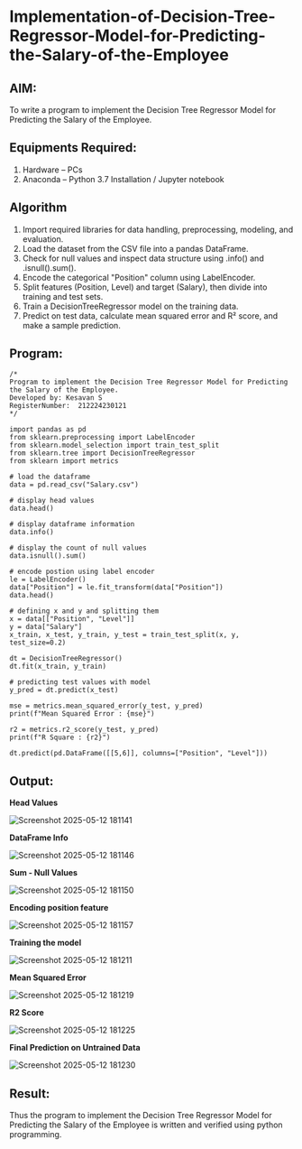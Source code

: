 # Implementation-of-Decision-Tree-Regressor-Model-for-Predicting-the-Salary-of-the-Employee

## AIM:
To write a program to implement the Decision Tree Regressor Model for Predicting the Salary of the Employee.

## Equipments Required:
1. Hardware – PCs
2. Anaconda – Python 3.7 Installation / Jupyter notebook

## Algorithm
1. Import required libraries for data handling, preprocessing, modeling, and evaluation.
2. Load the dataset from the CSV file into a pandas DataFrame.
3. Check for null values and inspect data structure using .info() and .isnull().sum().
4. Encode the categorical "Position" column using LabelEncoder.
5. Split features (Position, Level) and target (Salary), then divide into training and test sets.
6. Train a DecisionTreeRegressor model on the training data.
7. Predict on test data, calculate mean squared error and R² score, and make a sample prediction.
## Program:
```
/*
Program to implement the Decision Tree Regressor Model for Predicting the Salary of the Employee.
Developed by: Kesavan S
RegisterNumber:  212224230121
*/
```
```
import pandas as pd
from sklearn.preprocessing import LabelEncoder
from sklearn.model_selection import train_test_split
from sklearn.tree import DecisionTreeRegressor
from sklearn import metrics
```
```
# load the dataframe
data = pd.read_csv("Salary.csv")
```
```
# display head values
data.head()
```
```
# display dataframe information
data.info()
```
```
# display the count of null values
data.isnull().sum()
```
```
# encode postion using label encoder
le = LabelEncoder()
data["Position"] = le.fit_transform(data["Position"])
data.head()
```
```
# defining x and y and splitting them
x = data[["Position", "Level"]]
y = data["Salary"]
x_train, x_test, y_train, y_test = train_test_split(x, y, test_size=0.2)
```
```
dt = DecisionTreeRegressor()
dt.fit(x_train, y_train)
```
```
# predicting test values with model
y_pred = dt.predict(x_test)
```
```
mse = metrics.mean_squared_error(y_test, y_pred)
print(f"Mean Squared Error : {mse}")
```
```
r2 = metrics.r2_score(y_test, y_pred)
print(f"R Square : {r2}")
```
```
dt.predict(pd.DataFrame([[5,6]], columns=["Position", "Level"]))
```

## Output:

**Head Values**

![Screenshot 2025-05-12 181141](https://github.com/user-attachments/assets/8ab7b5e8-8629-4307-bc22-442333ca09e6)

**DataFrame Info**

![Screenshot 2025-05-12 181146](https://github.com/user-attachments/assets/0ba175f2-3b75-4987-863a-7aa381ddf408)

**Sum - Null Values**

![Screenshot 2025-05-12 181150](https://github.com/user-attachments/assets/1ca53118-d3bc-45b8-ab6c-264401c2e7b8)

**Encoding position feature**

![Screenshot 2025-05-12 181157](https://github.com/user-attachments/assets/bba7a0d9-acf4-43bc-a9ac-3786184be3f3)

**Training the model**

![Screenshot 2025-05-12 181211](https://github.com/user-attachments/assets/2013bd39-a609-4ca3-a521-75ac1b69d587)

**Mean Squared Error**

![Screenshot 2025-05-12 181219](https://github.com/user-attachments/assets/1ce4f60a-cf3d-462d-8455-dd4a8b4035de)

**R2 Score**

![Screenshot 2025-05-12 181225](https://github.com/user-attachments/assets/78d467e3-d966-489d-b8c9-9a74631d2ded)

**Final Prediction on Untrained Data**

![Screenshot 2025-05-12 181230](https://github.com/user-attachments/assets/c7781d0e-f2f6-41f0-a2a6-8453d3c06fac)

## Result:
Thus the program to implement the Decision Tree Regressor Model for Predicting the Salary of the Employee is written and verified using python programming.
